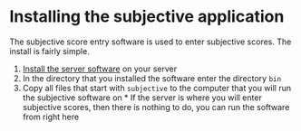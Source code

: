 Installing the subjective application
======================================

The subjective score entry software is used to enter subjective scores. The install is fairly simple.

  1. [Install the server software](InstallServerSoftware.md) on your server
  1. In the directory that you installed the software enter the directory `bin`
  1. Copy all files that start with `subjective` to the computer that you will run the subjective software on
    * If the server is where you will enter subjective scores, then there is nothing to do, you can run the software from right here
